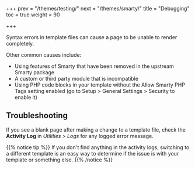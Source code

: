 +++
prev = "/themes/testing/"
next = "/themes/smarty/"
title = "Debugging"
toc = true
weight = 90

+++

Syntax errors in template files can cause a page to be unable to render completely.

Other common causes include:

* Using features of Smarty that have been removed in the upstream Smarty package
* A custom or third party module that is incompatible
* Using PHP code blocks in your template without the Allow Smarty PHP Tags setting enabled (go to Setup > General Settings > Security to enable it)

## Troubleshooting

If you see a blank page after making a change to a template file, check the **Activity Log** in <em>Utilities > Logs</em> for any logged error message.

{{% notice tip %}}
If you don't find anything in the activity logs, switching to a different template is an easy way to determine if the issue is with your template or something else.
{{% /notice %}}
